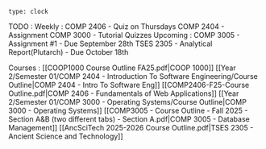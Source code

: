 
```widgets
type: clock
```

TODO :
	Weekly :
		COMP 2406 - Quiz on Thursdays
		COMP 2404 - Assignment
		COMP 3000 - Tutorial Quizzes
	Upcoming :
		COMP 3005 - Assignment #1 - Due September 28th
		TSES 2305 - Analytical Report(Plutarch) - Due October 18th

Courses :
	[[COOP1000 Course Outline FA25.pdf|COOP 1000]]
	[[Year 2/Semester 01/COMP 2404 - Introduction To Software Engineering/Course Outline|COMP 2404 - Intro To Software Eng]]
	[[COMP2406-F25-Course Outline.pdf|COMP 2406 - Fundamentals of Web Applications]]
	[[Year 2/Semester 01/COMP 3000 - Operating Systems/Course Outline|COMP 3000 - Operating Systems]]
	[[COMP3005 - Course Outline - Fall 2025 - Section A&B (two different tabs) - Section A.pdf|COMP 3005 - Database Management]]
	[[AncSciTech 2025-2026 Course Outline.pdf|TSES 2305 - Ancient Science and Technology]]
